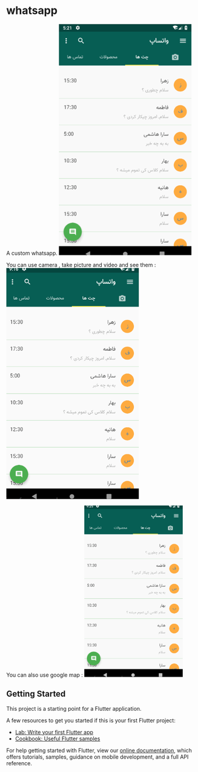 # whatsapp

A custom whatsapp.
![menu and tabs](https://github.com/xzghx/whatsapp/blob/master/Gifs/whatsappTabs.gif)

You can use camera , take picture and video and see them :
![camera feature](https://github.com/xzghx/whatsapp/blob/master/Gifs/whatsappCamera.gif)

You can also use google map :
![google map feature](https://github.com/xzghx/whatsapp/blob/master/Gifs/whatsappGoogleMap.gif)

## Getting Started

This project is a starting point for a Flutter application.

A few resources to get you started if this is your first Flutter project:

- [Lab: Write your first Flutter app](https://flutter.dev/docs/get-started/codelab)
- [Cookbook: Useful Flutter samples](https://flutter.dev/docs/cookbook)

For help getting started with Flutter, view our
[online documentation](https://flutter.dev/docs), which offers tutorials,
samples, guidance on mobile development, and a full API reference.
